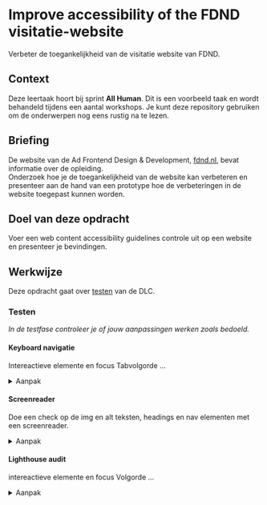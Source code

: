 # Improve accessibility of the FDND visitatie-website

Verbeter de toegankelijkheid van de visitatie website van FDND.

## Context

Deze leertaak hoort bij sprint **All Human**. 
Dit is een voorbeeld taak en wordt behandeld tijdens een aantal workshops. 
Je kunt deze repository gebruiken om de onderwerpen nog eens rustig na te lezen.

## Briefing

De website van de Ad Frontend Design & Development, [fdnd.nl](https://fdnd.nl), bevat informatie over de opleiding.  
Onderzoek hoe je de toegankelijkheid van de website kan verbeteren en presenteer aan de hand van een prototype hoe de verbeteringen in de website toegepast kunnen worden.
 
## Doel van deze opdracht

Voer een web content accessibility guidelines controle uit op een website en presenteer je bevindingen.


## Werkwijze
Deze opdracht gaat over [testen](#testen) van de DLC.

### Testen
*In de testfase controleer je of jouw aanpassingen werken zoals bedoeld.*

#### Keyboard navigatie

Intereactieve elemente en focus
Tabvolgorde ... 

<details>
<summary>Aanpak</summary>

 1. ...
 2. ...

#### Materiaal Keyboard navigatie

 - [A11yproject Keyboard: Headings ](https://www.a11yproject.com/checklist/#keyboard)
 - [The no mouse challlenge](https://uxdesign.cc/taking-the-keyboard-navigation-red-pill-dbb76dd73b1e)

</details>

#### Screenreader

Doe een check op de img en alt teksten, headings en nav elementen met een screenreader. 

<details>
<summary>Aanpak</summary>

 1. djhfdj
 2. dsjh kdsj

#### Materiaal Screenreader

 - [A11yproject Checklist: Headings ](https://www.a11yproject.com/checklist/#headings)
 - 

</details>

#### Lighthouse audit

intereactieve elemente en focus
Volgorde ... 

<details>
<summary>Aanpak</summary>

 1. djhfdj
 2. dsjh kdsj

#### Materiaal Keyboard navigatie

 - [A11yproject Keyboard: Headings ](https://www.a11yproject.com/checklist/#keyboard)
 - [The no mouse challlenge](https://uxdesign.cc/taking-the-keyboard-navigation-red-pill-dbb76dd73b1e)

</details>
